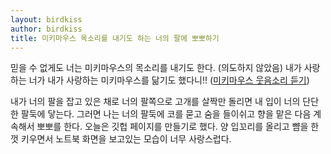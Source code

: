 ```yaml
---
layout: birdkiss
author: birdkiss
title: 미키마우스 목소리를 내기도 하는 너의 팔에 뽀뽀하기
---
```


믿을 수 없게도 너는 미키마우스의 목소리를 내기도 한다. (의도하지 않았음) 내가 사랑하는 너가 내가 사랑하는 미키마우스를 닮기도 했다니!! ([미키마우스 웃음소리 듣기](https://youtu.be/9KAgPX612VA))

내가 너의 팔을 잡고 있은 채로 너의 팔쪽으로 고개를 살짝만 돌리면 내 입이 너의 단단한 팔둑에 닿는다. 그러면 나는 너의 팔둑에 코를 묻고 숨을 들이쉬고 향을 맡은 다음 계속해서 뽀뽀를 한다. 오늘은 깃헙 페이지를 만들기로 했다. 양 입꼬리를 올리고 뺨을 한껏 키우면서 노트북 화면을 보고있는 모습이 너무 사랑스럽다.
